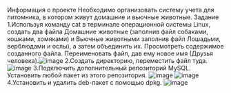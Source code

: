 Информация о проекте
Необходимо организовать систему учета для питомника, в котором живут домашние и вьючные животные.
Задание
1.Используя команду cat в терминале операционной системы Linux, создать два файла Домашние животные (заполнив файл собаками, кошками, хомяками) и Вьючные животными заполнив файл Лошадьми, верблюдами и ослы), а затем объединить их. Просмотреть содержимое созданного файла. Переименовать файл, дав ему новое имя (Друзья человека).![image](https://github.com/Screemple/12444415/assets/74444544/1a332a8e-2232-4676-99af-14ddf17e8400)
2.Создать директорию, переместить файл туда. ![image](https://github.com/Screemple/12444415/assets/74444544/a65d24d9-a3b6-4c42-a4bb-69dd0574a66e)
3.Подключить дополнительный репозиторий MySQL. Установить любой пакет из этого репозитория. ![image](https://github.com/Screemple/12444415/assets/74444544/915f3e89-1037-405a-bb6d-9fc517aaf2a0)
![image](https://github.com/Screemple/12444415/assets/74444544/b68a020f-a6e5-46d2-91a6-ca1b5423aa08)
4.Установить и удалить deb-пакет с помощью dpkg. ![image](https://github.com/Screemple/12444415/assets/74444544/d32e6abd-3a21-4997-9023-c7218620eaeb)



